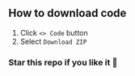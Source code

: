 ## How to download code

1. Click `<> Code` button
2. Select `Download ZIP`

### Star this repo if you like it 🌟
